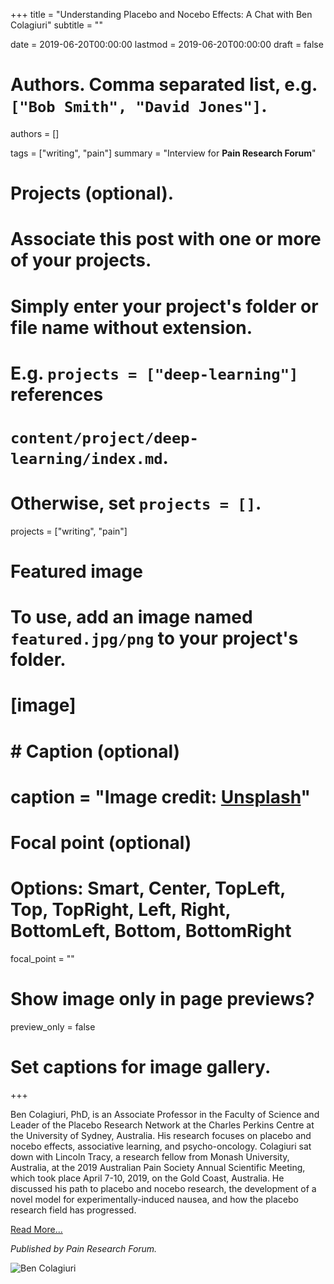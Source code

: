 +++
title = "Understanding Placebo and Nocebo Effects: A Chat with Ben Colagiuri"
subtitle = ""

date = 2019-06-20T00:00:00
lastmod = 2019-06-20T00:00:00
draft = false

# Authors. Comma separated list, e.g. `["Bob Smith", "David Jones"]`.
authors = []

tags = ["writing", "pain"]
summary = "Interview for **Pain Research Forum**"

# Projects (optional).
#   Associate this post with one or more of your projects.
#   Simply enter your project's folder or file name without extension.
#   E.g. `projects = ["deep-learning"]` references 
#   `content/project/deep-learning/index.md`.
#   Otherwise, set `projects = []`.
projects = ["writing", "pain"]

# Featured image
# To use, add an image named `featured.jpg/png` to your project's folder. 
# [image]
#   # Caption (optional)
#   caption = "Image credit: [**Unsplash**](https://unsplash.com/photos/CpkOjOcXdUY)"

  # Focal point (optional)
  # Options: Smart, Center, TopLeft, Top, TopRight, Left, Right, BottomLeft, Bottom, BottomRight
  focal_point = ""

  # Show image only in page previews?
  preview_only = false

# Set captions for image gallery.

+++

Ben Colagiuri, PhD, is an Associate Professor in the Faculty of Science and Leader of the Placebo Research Network at the Charles Perkins Centre at the University of Sydney, Australia. His research focuses on placebo and nocebo effects, associative learning, and psycho-oncology. Colagiuri sat down with Lincoln Tracy, a research fellow from Monash University, Australia, at the 2019 Australian Pain Society Annual Scientific Meeting, which took place April 7-10, 2019, on the Gold Coast, Australia. He discussed his path to placebo and nocebo research, the development of a novel model for experimentally-induced nausea, and how the placebo research field has progressed. 

[Read More...](https://www.painresearchforum.org/forums/interview/118541-understanding-placebo-and-nocebo-effects-chat-ben-colagiuri)

*Published by Pain Research Forum.*

![Ben Colagiuri](/img/colagiuri.jpg)
